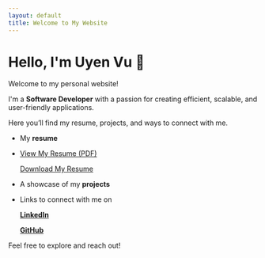 ```yaml
---
layout: default
title: Welcome to My Website
---
```


# Hello, I'm Uyen Vu 👋
Welcome to my personal website! 

I'm a **Software Developer** with a passion for creating efficient, scalable, and user-friendly applications.

Here you’ll find my resume, projects, and ways to connect with me.

- My **resume**
- 
  [View My Resume (PDF)](files/resume.pdf)
  
  [Download My Resume](files/resume.pdf)
- A showcase of my **projects**
- Links to connect with me on
  
  **[LinkedIn](https://linkedin.com/in/your-profile)**
  
  **[GitHub](https://github.com/your-username)**


Feel free to explore and reach out!
